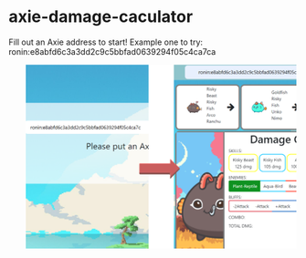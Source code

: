 # axie-damage-caculator

Fill out an Axie address to start!
Example one to try: ronin:e8abfd6c3a3dd2c9c5bbfad0639294f05c4ca7ca

<div style="margin-left: 30px;">
<img src="https://github.com/baophamhoang/axie-damage-caculator/blob/master/resources/img/example.png" alt='Instruction' width="600" style='left:50'>
</div>
